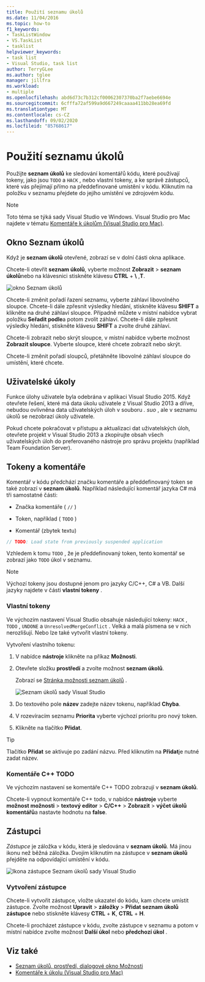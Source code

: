```yaml
---
title: Použití seznamu úkolů
ms.date: 11/04/2016
ms.topic: how-to
f1_keywords:
- TaskListWindow
- VS.TaskList
- tasklist
helpviewer_keywords:
- task list
- Visual Studio, task list
author: TerryGLee
ms.author: tglee
manager: jillfra
ms.workload:
- multiple
ms.openlocfilehash: abd6d73c7b312cf00062307370ba2f7aebe6694e
ms.sourcegitcommit: 6cfffa72af599a9d667249caaaa411bb28ea69fd
ms.translationtype: MT
ms.contentlocale: cs-CZ
ms.lasthandoff: 09/02/2020
ms.locfileid: "85768617"
---
```

# <a name="use-the-task-list"></a>Použití seznamu úkolů

Použijte **seznam úkolů** ke sledování komentářů kódu, které používají tokeny, jako jsou `TODO` a `HACK` , nebo vlastní tokeny, a ke správě zástupců, které vás přejímají přímo na předdefinované umístění v kódu. Kliknutím na položku v seznamu přejdete do jejího umístění ve zdrojovém kódu.

> [!NOTE]
> Toto téma se týká sady Visual Studio ve Windows. Visual Studio pro Mac najdete v tématu [Komentáře k úkolům (Visual Studio pro Mac)](/visualstudio/mac/task-comments).

## <a name="the-task-list-window"></a>Okno Seznam úkolů

Když je **seznam úkolů** otevřené, zobrazí se v dolní části okna aplikace.

Chcete-li otevřít **seznam úkolů**, vyberte možnost **Zobrazit**  >  **seznam úkolů**nebo na klávesnici stiskněte klávesu **CTRL** + **\\** ,**T**.

![okno Seznam úkolů](../ide/media/vs2015_task_list.png)

Chcete-li změnit pořadí řazení seznamu, vyberte záhlaví libovolného sloupce. Chcete-li dále zpřesnit výsledky hledání, stiskněte klávesu **SHIFT** a klikněte na druhé záhlaví sloupce. Případně můžete v místní nabídce vybrat položku **Seřadit podle**a potom zvolit záhlaví. Chcete-li dále zpřesnit výsledky hledání, stiskněte klávesu **SHIFT** a zvolte druhé záhlaví.

Chcete-li zobrazit nebo skrýt sloupce, v místní nabídce vyberte možnost **Zobrazit sloupce**. Vyberte sloupce, které chcete zobrazit nebo skrýt.

Chcete-li změnit pořadí sloupců, přetáhněte libovolné záhlaví sloupce do umístění, které chcete.

## <a name="user-tasks"></a>Uživatelské úkoly

Funkce úlohy uživatele byla odebrána v aplikaci Visual Studio 2015. Když otevřete řešení, které má data úkolu uživatele z Visual Studio 2013 a dříve, nebudou ovlivněna data uživatelských úloh v souboru *. suo* , ale v seznamu úkolů se nezobrazí úkoly uživatele.

Pokud chcete pokračovat v přístupu a aktualizaci dat uživatelských úloh, otevřete projekt v Visual Studio 2013 a zkopírujte obsah všech uživatelských úloh do preferovaného nástroje pro správu projektu (například Team Foundation Server).

## <a name="tokens-and-comments"></a>Tokeny a komentáře

Komentář v kódu předchází značku komentáře a předdefinovaný token se také zobrazí v **seznam úkolů**. Například následující komentář jazyka C# má tři samostatné části:

- Značka komentáře ( `//` )

- Token, například ( `TODO` )

- Komentář (zbytek textu)

```csharp
// TODO: Load state from previously suspended application
```

Vzhledem k tomu `TODO` , že je předdefinovaný token, tento komentář se zobrazí jako `TODO` úkol v seznamu.

> [!NOTE]
> Výchozí tokeny jsou dostupné jenom pro jazyky C/C++, C# a VB. Další jazyky najdete v části **vlastní tokeny** .

### <a name="custom-tokens"></a>Vlastní tokeny

Ve výchozím nastavení Visual Studio obsahuje následující tokeny: `HACK` , `TODO` , `UNDONE` a `UnresolvedMergeConflict` . Velká a malá písmena se v nich nerozlišují. Nebo lze také vytvořit vlastní tokeny.

Vytvoření vlastního tokenu:

1. V nabídce **nástroje** klikněte na příkaz **Možnosti**.

2. Otevřete složku **prostředí** a zvolte možnost **seznam úkolů**.

   Zobrazí se [Stránka možnosti seznam úkolů](../ide/reference/task-list-environment-options-dialog-box.md) .

   ![Seznam úkolů sady Visual Studio](../ide/media/vs2015_task_list_options.png)

3. Do textového pole **název** zadejte název tokenu, například **Chyba**.

4. V rozevíracím seznamu **Priorita** vyberte výchozí prioritu pro nový token.

5. Klikněte na tlačítko **Přidat**.

> [!TIP]
> Tlačítko **Přidat** se aktivuje po zadání názvu. Před kliknutím na **Přidat**je nutné zadat název.

### <a name="c-todo-comments"></a>Komentáře C++ TODO

Ve výchozím nastavení se komentáře C++ TODO zobrazují v **seznam úkolů**.

Chcete-li vypnout komentáře C++ todo, v nabídce **nástroje** vyberte **možnost možnosti**  >  **textový editor**  >  **C/C++**  >  **Zobrazit**  >  **výčet úkolů komentářů**a nastavte hodnotu na **false**.

## <a name="shortcuts"></a>Zástupci

*Zástupce* je záložka v kódu, která je sledována v **seznam úkolů**. Má jinou ikonu než běžná záložka. Dvojím kliknutím na zástupce v **seznam úkolů** přejděte na odpovídající umístění v kódu.

![Ikona zástupce Seznam úkolů sady Visual Studio](../ide/media/vs2015_task_list_bookmark.png)

### <a name="create-a-shortcut"></a>Vytvoření zástupce

Chcete-li vytvořit zástupce, vložte ukazatel do kódu, kam chcete umístit zástupce. Zvolte možnost **Upravit**  >  **záložky**  >  **Přidat seznam úkolů zástupce** nebo stiskněte klávesy **CTRL** + **K**, **CTRL** + **H**.

Chcete-li procházet zástupce v kódu, zvolte zástupce v seznamu a potom v místní nabídce zvolte možnost **Další úkol** nebo **předchozí úkol** .

## <a name="see-also"></a>Viz také

- [Seznam úkolů, prostředí, dialogové okno Možnosti](../ide/reference/task-list-environment-options-dialog-box.md)
- [Komentáře k úkolu (Visual Studio pro Mac)](/visualstudio/mac/task-comments)
